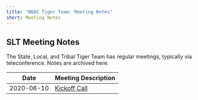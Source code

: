 ```yaml
---
title: "NBAC Tiger Team: Meeting Notes"
short: Meeting Notes
---
```


## SLT Meeting Notes

The State, Local, and Tribal Tiger Team has regular meetings, typically via teleconference. Notes are archived here.

| Date | Meeting Description |
| --- | --- |
| 2020-06-10 | [Kickoff Call](call_notes_2020-06-10/index.md) |
